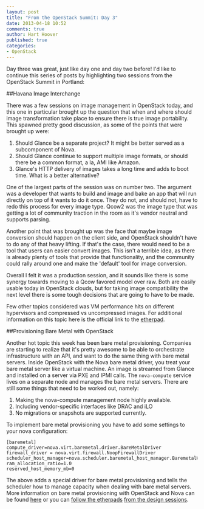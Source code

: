 ```yaml
---
layout: post
title: "From the OpenStack Summit: Day 3"
date: 2013-04-18 10:52
comments: true
author: Hart Hoover
published: true
categories:
- OpenStack
---
```

Day three was great, just like day one and day two before! I'd like to continue this series of posts by highlighting two sessions from the OpenStack Summit in Portland:

##Havana Image Interchange

There was a few sessions on image management in OpenStack today, and this one in particular brought up the question that when and where should image transformation take place to ensure there is true image portability.  This spawned pretty good discussion, as some of the points that were brought up were:

1. Should Glance be a separate project?  It might be better served as a subcomponent of Nova.
2. Should Glance continue to support multiple image formats, or should there be a common format, a la, AMI like Amazon.
3. Glance's HTTP delivery of images takes a long time and adds to boot time.  What is a better alternative?

One of the largest parts of the session was on number two.  The argument was a developer that wants to build and image and bake an app that will run directly on top of it wants to do it once.  They do not, and should not, have to redo this process for every image type.  Qcow2 was the image type that was getting a lot of community traction in the room as it's vendor neutral and supports parsing.<!--More-->  

Another point that was brought up was the face that maybe image conversion should happen on the client side, and OpenStack shouldn't have to do any of that heavy lifting.  If that's the case, there would need to be a tool that users can easier convert images.  This isn't a terrible idea, as there is already plenty of tools that provide that functionality, and the community could rally around one and make the 'default' tool for image conversion.

Overall I felt it was a production session, and it sounds like there is some synergy towards moving to a Qcow favored model over raw.  Both are easily usable today in OpenStack clouds, but for taking image compatibility the next level there is some tough decisions that are going to have to be made.

Few other topics considered was VM performance hits on different hypervisors and compressed vs uncompressed images.  For additional information on this topic here is the official link to the [etherpad](https://etherpad.openstack.org/havana-image-interchange).

##Provisioning Bare Metal with OpenStack

Another hot topic this week has been bare metal provisioning. Companies are starting to realize that it's pretty awesome to be able to orchestrate infrastructure with an API, and want to do the same thing with bare metal servers. Inside OpenStack with the Nova bare metal driver, you treat your bare metal server like a virtual machine. An image is streamed from Glance and installed on a server via PXE and IPMI calls. The `nova-compute` service lives on a separate node and manages the bare metal servers. There are still some things that need to be worked out, namely: 

1. Making the nova-compute management node highly available.
2. Including vendor-specific interfaces like DRAC and iLO
3. No migrations or snapshots are supported currently.

To implement bare metal provisioning you have to add some settings to your nova configuration:

```
[baremetal]
compute_driver=nova.virt.baremetal.driver.BareMetalDriver
firewall_driver = nova.virt.firewall.NoopFirewallDriver
scheduler_host_manager=nova.scheduler.baremetal_host_manager.BaremetalHostManager
ram_allocation_ratio=1.0
reserved_host_memory_mb=0
```

The above adds a special driver for bare metal provisioning and tells the scheduler how to manage capacity when dealing with bare metal servers. More information on bare metal provisioning with OpenStack and Nova can be found [here](http://docs.openstack.org/trunk/openstack-compute/admin/content/baremetal.html) or you can [follow the etherpads](https://etherpad.openstack.org/HavanaTripleO) [from the design sessions](https://etherpad.openstack.org/HavanaBaremetalNextSteps).
